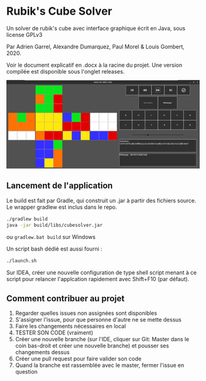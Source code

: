 # Rubik's Cube Solver
Un solver de rubik's cube avec interface graphique écrit en Java, sous license GPLv3

Par Adrien Garrel, Alexandre Dumarquez, Paul Morel & Louis Gombert, 2020.

Voir le document explicatif en .docx à la racine du projet. Une version compilée est disponible sous l'onglet releases.

![Aperçu de l'app](illustrations/apercu.png)
## Lancement de l'application
Le build est fait par Gradle, qui construit un .jar à partir des fichiers source. Le wrapper gradlew est inclus dans le repo.
 ```bash
./gradlew build
java -jar build/libs/cubesolver.jar
```
ou `gradlew.bat build` sur Windows

Un script bash dédié est aussi fourni :
```bash
./launch.sh
```
Sur IDEA, créer une nouvelle configuration de type shell script menant à ce script pour relancer l'applcation rapidement avec Shift+F10 (par défaut).

## Comment contribuer au projet
  1) Regarder quelles issues non assignées sont disponibles
  2) S'assigner l'issue, pour que personne d'autre ne se mette dessus
  3) Faire les changements nécessaires en local
  4) TESTER SON CODE (vraiment)
  5) Créer une nouvelle branche (sur l'IDE, cliquer sur Git: Master dans le coin bas-droit et créer une nouvelle branche) et pousser ses changements dessus
  6) Créer une pull request pour faire valider son code
  7) Quand la branche est rassemblée avec le master, fermer l'issue en question
  
